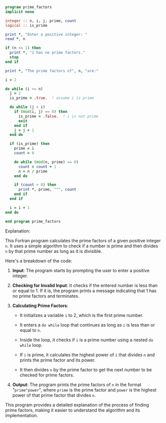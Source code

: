 ```fortran
program prime_factors
implicit none

integer :: n, i, j, prime, count
logical :: is_prime

print *, "Enter a positive integer: "
read *, n

if (n <= 1) then
  print *, "1 has no prime factors."
  stop
end if

print *, "The prime factors of", n, "are:"

i = 2

do while (i <= n)
  j = 2
  is_prime = .true.  ! assume i is prime

  do while (j < i)
    if (mod(i, j) == 0) then
      is_prime = .false.  ! i is not prime
      exit
    end if
    j = j + 1
  end do

  if (is_prime) then
    prime = i
    count = 0

    do while (mod(n, prime) == 0)
      count = count + 1
      n = n / prime
    end do

    if (count > 0) then
      print *, prime, "^", count
    end if
  end if

  i = i + 1
end do

end program prime_factors
```

Explanation:

This Fortran program calculates the prime factors of a given positive integer `n`. It uses a simple algorithm to check if a number is prime and then divides `n` by that prime number as long as it is divisible.

Here's a breakdown of the code:

1. **Input**: The program starts by prompting the user to enter a positive integer.

2. **Checking for Invalid Input**: It checks if the entered number is less than or equal to 1. If it is, the program prints a message indicating that 1 has no prime factors and terminates.

3. **Calculating Prime Factors**:

   - It initializes a variable `i` to 2, which is the first prime number.

   - It enters a `do while` loop that continues as long as `i` is less than or equal to `n`.

   - Inside the loop, it checks if `i` is a prime number using a nested `do while` loop.

   - If `i` is prime, it calculates the highest power of `i` that divides `n` and prints the prime factor and its power.

   - It then divides `n` by the prime factor to get the next number to be checked for prime factors.

4. **Output**: The program prints the prime factors of `n` in the format "`prime^power`", where `prime` is the prime factor and `power` is the highest power of that prime factor that divides `n`.

This program provides a detailed explanation of the process of finding prime factors, making it easier to understand the algorithm and its implementation.
